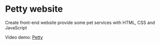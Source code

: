 # Petty website
Create front-end website provide some pet services with HTML, CSS and JavaScript

Video demo: <a href="https://drive.google.com/file/d/149C7h1XqX67Gncr3XpH4n0m0TQrgPO9C/view?usp=drive_link"> Petty </a>
